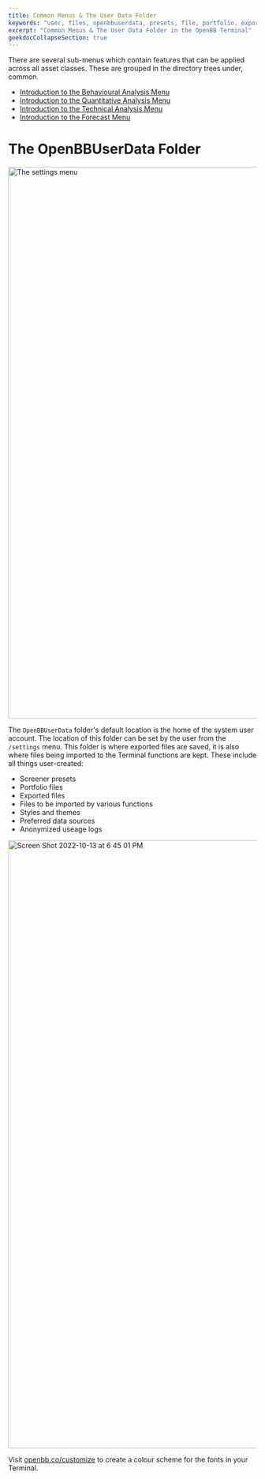 ```yaml
---
title: Common Menus & The User Data Folder
keywords: "user, files, openbbuserdata, presets, file, portfolio, exports, imports, settings, styles, xlsx, csv, json, themes, openbb, bb, terminal, google, amazon, apple, microsoft, github, opensource, python, markets"
excerpt: "Common Menus & The User Data Folder in the OpenBB Terminal"
geekdocCollapseSection: true
---
```


There are several sub-menus which contain features that can be applied across all asset classes. These are grouped in the directory trees under, common.

  - <a href="https://openbb-finance.github.io/OpenBBTerminal/terminal/common/ba/" target="_blank">Introduction to the Behavioural Analysis Menu</a>
  - <a href="https://openbb-finance.github.io/OpenBBTerminal/terminal/common/qa/" target="_blank">Introduction to the Quantitative Analysis Menu</a>
  - <a href="https://openbb-finance.github.io/OpenBBTerminal/terminal/common/ta/" target="_blank">Introduction to the Technical Analysis Menu</a>
  - <a href="https://openbb-finance.github.io/OpenBBTerminal/terminal/forecast/" target="_blank">Introduction to the Forecast Menu</a>

<h1>The OpenBBUserData Folder</h1>

<img width="1117" alt="The settings menu" src="https://user-images.githubusercontent.com/85772166/195736718-a1b821da-5977-437a-bd18-b44add2a29a2.png">

The `OpenBBUserData` folder's default location is the home of the system user account. The location of this folder can be set by the user from the `/settings` menu. This folder is where exported files are saved, it is also where files being imported to the Terminal functions are kept. These include all things user-created:
 
 - Screener presets
 - Portfolio files
 - Exported files
 - Files to be imported by various functions
 - Styles and themes
 - Preferred data sources
 - Anonymized useage logs

<img width="1231" alt="Screen Shot 2022-10-13 at 6 45 01 PM" src="https://user-images.githubusercontent.com/85772166/195742985-19f0e420-d8f7-4fea-a145-a0243b8f2ddc.png">

Visit <a href="https://openbb.co/customize" target="_blank">openbb.co/customize</a> to create a colour scheme for the fonts in your Terminal.
